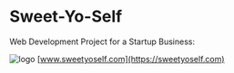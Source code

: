 # Sweet-Yo-Self
Web Development Project for a Startup Business:

![logo]([https://github.com/Giavonator/Sweet-Yo-Self/assets/68939873/8a9b326b-7448-4573-89c7-e2d4dcbdc752](https://sweetyoself.com))
[www.sweetyoself.com](https://sweetyoself.com)
